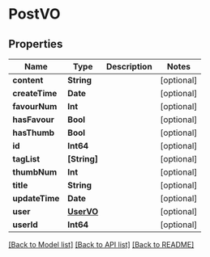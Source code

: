 # PostVO

## Properties
Name | Type | Description | Notes
------------ | ------------- | ------------- | -------------
**content** | **String** |  | [optional] 
**createTime** | **Date** |  | [optional] 
**favourNum** | **Int** |  | [optional] 
**hasFavour** | **Bool** |  | [optional] 
**hasThumb** | **Bool** |  | [optional] 
**id** | **Int64** |  | [optional] 
**tagList** | **[String]** |  | [optional] 
**thumbNum** | **Int** |  | [optional] 
**title** | **String** |  | [optional] 
**updateTime** | **Date** |  | [optional] 
**user** | [**UserVO**](UserVO.md) |  | [optional] 
**userId** | **Int64** |  | [optional] 

[[Back to Model list]](../README.md#documentation-for-models) [[Back to API list]](../README.md#documentation-for-api-endpoints) [[Back to README]](../README.md)


